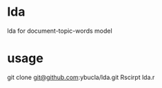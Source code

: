 # lda
lda for document-topic-words model

# usage
git clone git@github.com:ybucla/lda.git
Rscirpt lda.r
